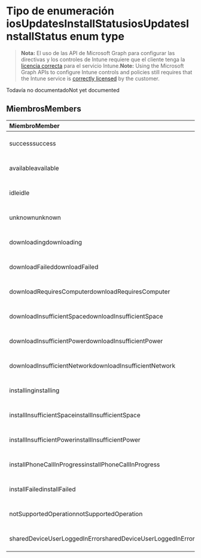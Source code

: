 # <a name="iosupdatesinstallstatus-enum-type"></a><span data-ttu-id="d0a1e-101">Tipo de enumeración iosUpdatesInstallStatus</span><span class="sxs-lookup"><span data-stu-id="d0a1e-101">iosUpdatesInstallStatus enum type</span></span>

> <span data-ttu-id="d0a1e-102">**Nota:** El uso de las API de Microsoft Graph para configurar las directivas y los controles de Intune requiere que el cliente tenga la [licencia correcta](https://go.microsoft.com/fwlink/?linkid=839381) para el servicio Intune.</span><span class="sxs-lookup"><span data-stu-id="d0a1e-102">**Note:** Using the Microsoft Graph APIs to configure Intune controls and policies still requires that the Intune service is [correctly licensed](https://go.microsoft.com/fwlink/?linkid=839381) by the customer.</span></span>

<span data-ttu-id="d0a1e-103">Todavía no documentado</span><span class="sxs-lookup"><span data-stu-id="d0a1e-103">Not yet documented</span></span>
## <a name="members"></a><span data-ttu-id="d0a1e-104">Miembros</span><span class="sxs-lookup"><span data-stu-id="d0a1e-104">Members</span></span>
|<span data-ttu-id="d0a1e-105">Miembro</span><span class="sxs-lookup"><span data-stu-id="d0a1e-105">Member</span></span>|<span data-ttu-id="d0a1e-106">Valor</span><span class="sxs-lookup"><span data-stu-id="d0a1e-106">Value</span></span>|<span data-ttu-id="d0a1e-107">Descripción</span><span class="sxs-lookup"><span data-stu-id="d0a1e-107">Description</span></span>|
|:---|:---|:---|
|<span data-ttu-id="d0a1e-108">success</span><span class="sxs-lookup"><span data-stu-id="d0a1e-108">success</span></span>|<span data-ttu-id="d0a1e-109">0</span><span class="sxs-lookup"><span data-stu-id="d0a1e-109">0%</span></span>|<span data-ttu-id="d0a1e-110">Todavía no documentado</span><span class="sxs-lookup"><span data-stu-id="d0a1e-110">Not yet documented</span></span>|
|<span data-ttu-id="d0a1e-111">available</span><span class="sxs-lookup"><span data-stu-id="d0a1e-111">available</span></span>|<span data-ttu-id="d0a1e-112">1</span><span class="sxs-lookup"><span data-stu-id="d0a1e-112">$1</span></span>|<span data-ttu-id="d0a1e-113">Todavía no documentado</span><span class="sxs-lookup"><span data-stu-id="d0a1e-113">Not yet documented</span></span>|
|<span data-ttu-id="d0a1e-114">idle</span><span class="sxs-lookup"><span data-stu-id="d0a1e-114">idle</span></span>|<span data-ttu-id="d0a1e-115">2</span><span class="sxs-lookup"><span data-stu-id="d0a1e-115">-2</span></span>|<span data-ttu-id="d0a1e-116">Todavía no documentado</span><span class="sxs-lookup"><span data-stu-id="d0a1e-116">Not yet documented</span></span>|
|<span data-ttu-id="d0a1e-117">unknown</span><span class="sxs-lookup"><span data-stu-id="d0a1e-117">unknown</span></span>|<span data-ttu-id="d0a1e-118">3</span><span class="sxs-lookup"><span data-stu-id="d0a1e-118">-3</span></span>|<span data-ttu-id="d0a1e-119">Todavía no documentado</span><span class="sxs-lookup"><span data-stu-id="d0a1e-119">Not yet documented</span></span>|
|<span data-ttu-id="d0a1e-120">downloading</span><span class="sxs-lookup"><span data-stu-id="d0a1e-120">downloading</span></span>|<span data-ttu-id="d0a1e-121">-2016330712</span><span class="sxs-lookup"><span data-stu-id="d0a1e-121">-2016330712</span></span>|<span data-ttu-id="d0a1e-122">Todavía no documentado</span><span class="sxs-lookup"><span data-stu-id="d0a1e-122">Not yet documented</span></span>|
|<span data-ttu-id="d0a1e-123">downloadFailed</span><span class="sxs-lookup"><span data-stu-id="d0a1e-123">downloadFailed</span></span>|<span data-ttu-id="d0a1e-124">-2016330711</span><span class="sxs-lookup"><span data-stu-id="d0a1e-124">-2016330711</span></span>|<span data-ttu-id="d0a1e-125">Todavía no documentado</span><span class="sxs-lookup"><span data-stu-id="d0a1e-125">Not yet documented</span></span>|
|<span data-ttu-id="d0a1e-126">downloadRequiresComputer</span><span class="sxs-lookup"><span data-stu-id="d0a1e-126">downloadRequiresComputer</span></span>|<span data-ttu-id="d0a1e-127">-2016330710</span><span class="sxs-lookup"><span data-stu-id="d0a1e-127">-2016330710</span></span>|<span data-ttu-id="d0a1e-128">Todavía no documentado</span><span class="sxs-lookup"><span data-stu-id="d0a1e-128">Not yet documented</span></span>|
|<span data-ttu-id="d0a1e-129">downloadInsufficientSpace</span><span class="sxs-lookup"><span data-stu-id="d0a1e-129">downloadInsufficientSpace</span></span>|<span data-ttu-id="d0a1e-130">-2016330709</span><span class="sxs-lookup"><span data-stu-id="d0a1e-130">-2016330709</span></span>|<span data-ttu-id="d0a1e-131">Todavía no documentado</span><span class="sxs-lookup"><span data-stu-id="d0a1e-131">Not yet documented</span></span>|
|<span data-ttu-id="d0a1e-132">downloadInsufficientPower</span><span class="sxs-lookup"><span data-stu-id="d0a1e-132">downloadInsufficientPower</span></span>|<span data-ttu-id="d0a1e-133">-2016330708</span><span class="sxs-lookup"><span data-stu-id="d0a1e-133">-2016330708</span></span>|<span data-ttu-id="d0a1e-134">Todavía no documentado</span><span class="sxs-lookup"><span data-stu-id="d0a1e-134">Not yet documented</span></span>|
|<span data-ttu-id="d0a1e-135">downloadInsufficientNetwork</span><span class="sxs-lookup"><span data-stu-id="d0a1e-135">downloadInsufficientNetwork</span></span>|<span data-ttu-id="d0a1e-136">-2016330707</span><span class="sxs-lookup"><span data-stu-id="d0a1e-136">-2016330707</span></span>|<span data-ttu-id="d0a1e-137">Todavía no documentado</span><span class="sxs-lookup"><span data-stu-id="d0a1e-137">Not yet documented</span></span>|
|<span data-ttu-id="d0a1e-138">installing</span><span class="sxs-lookup"><span data-stu-id="d0a1e-138">installing</span></span>|<span data-ttu-id="d0a1e-139">-2016330706</span><span class="sxs-lookup"><span data-stu-id="d0a1e-139">-2016330706</span></span>|<span data-ttu-id="d0a1e-140">Todavía no documentado</span><span class="sxs-lookup"><span data-stu-id="d0a1e-140">Not yet documented</span></span>|
|<span data-ttu-id="d0a1e-141">installInsufficientSpace</span><span class="sxs-lookup"><span data-stu-id="d0a1e-141">installInsufficientSpace</span></span>|<span data-ttu-id="d0a1e-142">-2016330705</span><span class="sxs-lookup"><span data-stu-id="d0a1e-142">-2016330705</span></span>|<span data-ttu-id="d0a1e-143">Todavía no documentado</span><span class="sxs-lookup"><span data-stu-id="d0a1e-143">Not yet documented</span></span>|
|<span data-ttu-id="d0a1e-144">installInsufficientPower</span><span class="sxs-lookup"><span data-stu-id="d0a1e-144">installInsufficientPower</span></span>|<span data-ttu-id="d0a1e-145">-2016330704</span><span class="sxs-lookup"><span data-stu-id="d0a1e-145">-2016330704</span></span>|<span data-ttu-id="d0a1e-146">Todavía no documentado</span><span class="sxs-lookup"><span data-stu-id="d0a1e-146">Not yet documented</span></span>|
|<span data-ttu-id="d0a1e-147">installPhoneCallInProgress</span><span class="sxs-lookup"><span data-stu-id="d0a1e-147">installPhoneCallInProgress</span></span>|<span data-ttu-id="d0a1e-148">-2016330703</span><span class="sxs-lookup"><span data-stu-id="d0a1e-148">-2016330703</span></span>|<span data-ttu-id="d0a1e-149">Todavía no documentado</span><span class="sxs-lookup"><span data-stu-id="d0a1e-149">Not yet documented</span></span>|
|<span data-ttu-id="d0a1e-150">installFailed</span><span class="sxs-lookup"><span data-stu-id="d0a1e-150">installFailed</span></span>|<span data-ttu-id="d0a1e-151">-2016330702</span><span class="sxs-lookup"><span data-stu-id="d0a1e-151">-2016330702</span></span>|<span data-ttu-id="d0a1e-152">Todavía no documentado</span><span class="sxs-lookup"><span data-stu-id="d0a1e-152">Not yet documented</span></span>|
|<span data-ttu-id="d0a1e-153">notSupportedOperation</span><span class="sxs-lookup"><span data-stu-id="d0a1e-153">notSupportedOperation</span></span>|<span data-ttu-id="d0a1e-154">-2016330701</span><span class="sxs-lookup"><span data-stu-id="d0a1e-154">-2016330701</span></span>|<span data-ttu-id="d0a1e-155">Todavía no documentado</span><span class="sxs-lookup"><span data-stu-id="d0a1e-155">Not yet documented</span></span>|
|<span data-ttu-id="d0a1e-156">sharedDeviceUserLoggedInError</span><span class="sxs-lookup"><span data-stu-id="d0a1e-156">sharedDeviceUserLoggedInError</span></span>|<span data-ttu-id="d0a1e-157">-2016330699</span><span class="sxs-lookup"><span data-stu-id="d0a1e-157">-2016330699</span></span>|<span data-ttu-id="d0a1e-158">Todavía no documentado</span><span class="sxs-lookup"><span data-stu-id="d0a1e-158">Not yet documented</span></span>|



